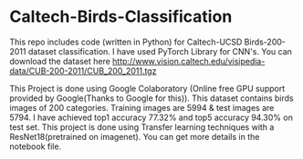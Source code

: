 # Caltech-Birds-Classification
This repo includes code (written in Python) for Caltech-UCSD Birds-200-2011 dataset classification. I have used PyTorch Library for CNN's.  You can download the dataset here http://www.vision.caltech.edu/visipedia-data/CUB-200-2011/CUB_200_2011.tgz

This Project is done using Google Colaboratory (Online free GPU support provided by Google(Thanks to Google for this)). This dataset contains birds images of 200 categories. Training images are 5994 & test images are 5794. I have achieved top1 accuracy 77.32% and top5 accuracy 94.30% on test set. This project is done using Transfer learning techniques with a ResNet18(pretrained on imagenet). You can get more details in the notebook file.

